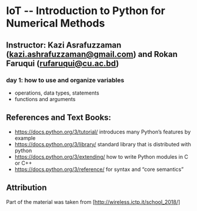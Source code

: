 # IoT -- Introduction to Python for Numerical Methods
## Instructor: Kazi Asrafuzzaman (kazi.ashrafuzzaman@gmail.com) and Rokan Faruqui (rufaruqui@cu.ac.bd)

### day 1:  how to use and organize variables
 - operations, data types, statements
 - functions and arguments

 

## References and Text Books:

- https://docs.python.org/3/tutorial/  introduces many Python’s features by example
- https://docs.python.org/3/library/ standard library that is distributed with python
- https://docs.python.org/3/extending/ how to write Python modules in C or C++
- https://docs.python.org/3/reference/ for syntax and “core semantics”

## Attribution

Part of the material was taken from [http://wireless.ictp.it/school_2018/]


